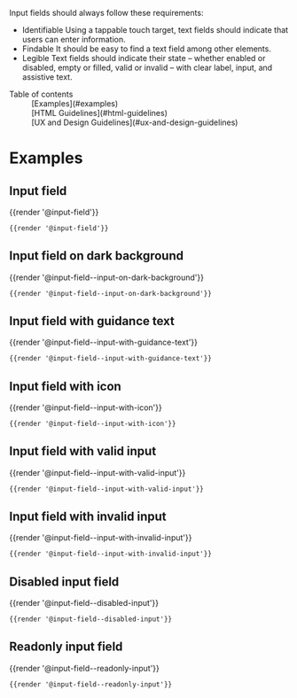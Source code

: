 Input fields should always follow these requirements:
- Identifiable Using a tappable touch target, text fields should indicate that users can enter information.
- Findable It should be easy to find a text field among other elements.
- Legible Text fields should indicate their state – whether enabled or disabled, empty or filled, valid or invalid – with clear label, input, and assistive text.

<nav class="element-navigation">
  <dl class="element-navigation__list">
    <dt class="element-navigation__title">Table of contents</dt>
    <dd class="element-navigation__item">[Examples](#examples)</dd>
    <dd class="element-navigation__item">[HTML Guidelines](#html-guidelines)</dd>
    <dd class="element-navigation__item">[UX and Design Guidelines](#ux-and-design-guidelines)</dd>
  </dl>
</nav>

# Examples
## Input field
<div class="element-preview">
  {{render '@input-field'}}
</div>

```html
{{render '@input-field'}}
```

## Input field on dark background
<div class="element-preview element-preview--dark">
  {{render '@input-field--input-on-dark-background'}}
</div>

```html
{{render '@input-field--input-on-dark-background'}}
```

## Input field with guidance text
<div class="element-preview">
  {{render '@input-field--input-with-guidance-text'}}
</div>

```html
{{render '@input-field--input-with-guidance-text'}}
```

## Input field with icon
<div class="element-preview">
  {{render '@input-field--input-with-icon'}}
</div>

```html
{{render '@input-field--input-with-icon'}}
```

## Input field with valid input
<div class="element-preview">
  {{render '@input-field--input-with-valid-input'}}
</div>

```html
{{render '@input-field--input-with-valid-input'}}
```

## Input field with invalid input
<div class="element-preview">
  {{render '@input-field--input-with-invalid-input'}}
</div>

```html
{{render '@input-field--input-with-invalid-input'}}
```

## Disabled input field
<div class="element-preview">
  {{render '@input-field--disabled-input'}}
</div>

```html
{{render '@input-field--disabled-input'}}
```

## Readonly input field
<div class="element-preview">
  {{render '@input-field--readonly-input'}}
</div>

```html
{{render '@input-field--readonly-input'}}
```
